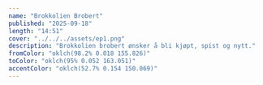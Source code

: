 ```yaml
---
name: "Brokkolien Brobert"
published: "2025-09-18"
length: "14:51"
cover: "../../../assets/ep1.png"
description: "Brokkolien brobert ønsker å bli kjøpt, spist og nytt."
fromColor: "oklch(98.2% 0.018 155.826)"
toColor: "oklch(95% 0.052 163.051)"
accentColor: "oklch(52.7% 0.154 150.069)"
---
```

